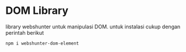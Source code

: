 # DOM Library 

library webshunter untuk manipulasi DOM. untuk instalasi cukup dengan perintah berikut

```bash
npm i webshunter-dom-element
```

